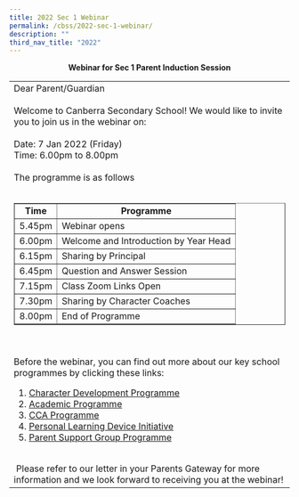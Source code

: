```yaml
---
title: 2022 Sec 1 Webinar
permalink: /cbss/2022-sec-1-webinar/
description: ""
third_nav_title: "2022"
---
```


<center><strong>Webinar for Sec 1 Parent Induction Session</strong></center>
<table border="0" width="90%" cellspacing="0" cellpadding="0">
<tbody>
<tr>
<td align="left">Dear Parent/Guardian<br /><br />Welcome to Canberra Secondary School! We would like to invite you to join us in the webinar on:<br /><br />Date: 7 Jan 2022 (Friday)<br />Time: 6.00pm to 8.00pm<br /><br />The programme is as follows<br /><br />
<table border="1" width="90%">
<tbody>
<tr>
<td align="center"><strong>Time</strong></td>
<td align="center"><strong>Programme</strong></td>
</tr>
<tr>
<td align="center">5.45pm</td>
<td align="left">Webinar opens</td>
</tr>
<tr>
<td align="center">6.00pm</td>
<td align="left">Welcome and Introduction by Year Head</td>
</tr>
<tr>
<td align="center">6.15pm</td>
<td align="left">Sharing by Principal</td>
</tr>
<tr>
<td align="center">6.45pm</td>
<td align="left">Question and Answer Session</td>
</tr>
<tr>
<td align="center">7.15pm</td>
<td align="left">Class Zoom Links Open</td>
</tr>
<tr>
<td align="center">7.30pm</td>
<td align="left">Sharing by Character Coaches</td>
</tr>
<tr>
<td align="center">8.00pm</td>
<td align="left">End of Programme</td>
</tr>
</tbody>
</table>
<br /><br />Before the webinar, you can find out more about our key school programmes by clicking these links:<br />
<ol>
<li><a href="/files/1%20ST1%20Sec%201%20Parent%20Induction%202022_compressed.pdf" target="_blank" rel="noopener">Character Development Programme</a></li>
<li><a href="/files/2%20ST2%20_Sec%201%20Parents%20Induction%202022.pdf" target="_blank" rel="noopener">Academic Programme</a></li>
<li><a href="/files/3%202022%20CCA%20Presentation%20-%20Parents%20Briefing.pdf" target="_blank" rel="noopener">CCA Programme</a></li>
<li><a href="/files/4%20PLD%20Initiative%20and%20FAQ%20for%20webinar%20on%207%20Jan%2022.pdf" target="">Personal Learning Device Initiative</a></li>
<li><a href="/files/PSG%20recruitment%20form%202022.pdf" target="_blank" rel="noopener">Parent Support Group Programme</a></li>
</ol>
<br />&nbsp;Please refer to our letter in your Parents Gateway for more information and we look forward to receiving you at the webinar!</td>
</tr>
</tbody>
</table>